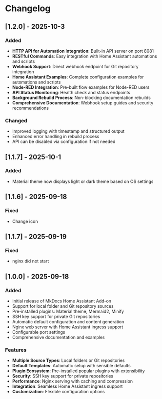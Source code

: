 # Changelog

## [1.2.0] - 2025-10-3

### Added
- **HTTP API for Automation Integration**: Built-in API server on port 8081
- **RESTful Commands**: Easy integration with Home Assistant automations and scripts
- **Webhook Support**: Direct webhook endpoint for Git repository integration
- **Home Assistant Examples**: Complete configuration examples for automations and scripts
- **Node-RED Integration**: Pre-built flow examples for Node-RED users
- **API Status Monitoring**: Health check and status endpoints
- **Background Rebuild Process**: Non-blocking documentation rebuilds
- **Comprehensive Documentation**: Webhook setup guides and security recommendations

### Changed
- Improved logging with timestamp and structured output
- Enhanced error handling in rebuild process
- API can be disabled via configuration if not needed

## [1.1.7] - 2025-10-1

### Added
- Material theme now displays light or dark theme based on OS settings 

## [1.1.6] - 2025-09-18

### Fixed

- Change icon

## [1.1.7] - 2025-09-19

### Fixed

- nginx did not start

## [1.0.0] - 2025-09-18

### Added

- Initial release of MkDocs Home Assistant Add-on
- Support for local folder and Git repository sources
- Pre-installed plugins: Material theme, Mermaid2, Minify
- SSH key support for private Git repositories
- Automatic default configuration and content generation
- Nginx web server with Home Assistant ingress support
- Configurable port settings
- Comprehensive documentation and examples

### Features

- **Multiple Source Types**: Local folders or Git repositories
- **Default Templates**: Automatic setup with sensible defaults
- **Plugin Ecosystem**: Pre-installed popular plugins with extensibility
- **Security**: SSH key support for private repositories
- **Performance**: Nginx serving with caching and compression
- **Integration**: Seamless Home Assistant ingress support
- **Customization**: Flexible configuration options
